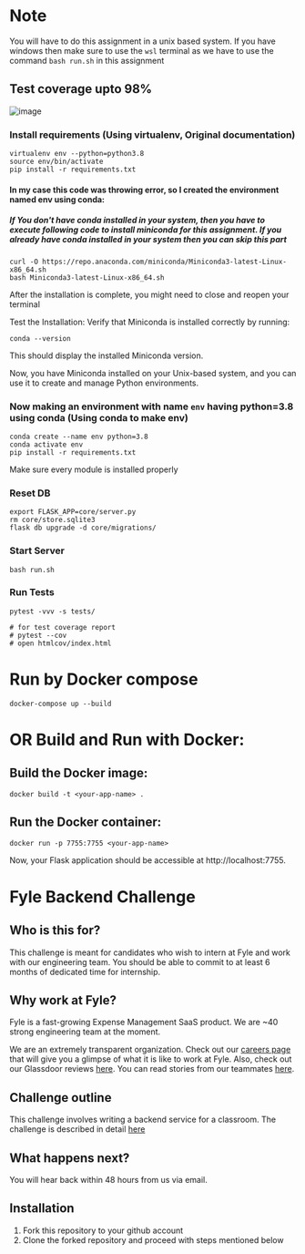 # Note
You will have to do this assignment in a unix based system. If you have windows then make sure to use the `wsl` terminal as we have to use the command `bash run.sh` in this assignment


## Test coverage upto 98%
![image](https://github.com/Rajarshi12321/fyle-interview-intern-backend/assets/94736350/693656d9-ed25-4a85-92ec-83b52b0d66c7)


### Install requirements (Using virtualenv, Original documentation)


```
virtualenv env --python=python3.8
source env/bin/activate
pip install -r requirements.txt
```
#### In my case this code was throwing error, so I created the environment named env using conda:
##### If You don't have conda installed in your system, then you have to execute following code to install miniconda for this assignment. If you already have conda installed in your system then you can skip this part
```
curl -O https://repo.anaconda.com/miniconda/Miniconda3-latest-Linux-x86_64.sh
bash Miniconda3-latest-Linux-x86_64.sh
```
After the installation is complete, you might need to close and reopen your terminal

Test the Installation:
Verify that Miniconda is installed correctly by running:
```
conda --version
```
This should display the installed Miniconda version.

Now, you have Miniconda installed on your Unix-based system, and you can use it to create and manage Python environments.


### Now making an environment with name `env` having python=3.8 using conda (Using conda to make env)
```
conda create --name env python=3.8
conda activate env
pip install -r requirements.txt
```
Make sure every module is installed properly

### Reset DB

```
export FLASK_APP=core/server.py
rm core/store.sqlite3
flask db upgrade -d core/migrations/
```
### Start Server

```
bash run.sh
```
### Run Tests

```
pytest -vvv -s tests/

# for test coverage report
# pytest --cov
# open htmlcov/index.html
```

# Run by Docker compose
```
docker-compose up --build
```


# OR Build and Run with Docker:




## Build the Docker image:

```
docker build -t <your-app-name> .
```


## Run the Docker container:

```
docker run -p 7755:7755 <your-app-name>
```

Now, your Flask application should be accessible at http://localhost:7755.




# Fyle Backend Challenge

## Who is this for?

This challenge is meant for candidates who wish to intern at Fyle and work with our engineering team. You should be able to commit to at least 6 months of dedicated time for internship.

## Why work at Fyle?

Fyle is a fast-growing Expense Management SaaS product. We are ~40 strong engineering team at the moment. 

We are an extremely transparent organization. Check out our [careers page](https://careers.fylehq.com) that will give you a glimpse of what it is like to work at Fyle. Also, check out our Glassdoor reviews [here](https://www.glassdoor.co.in/Reviews/Fyle-Reviews-E1723235.htm). You can read stories from our teammates [here](https://stories.fylehq.com).


## Challenge outline

This challenge involves writing a backend service for a classroom. The challenge is described in detail [here](./Application.md)


## What happens next?

You will hear back within 48 hours from us via email. 


## Installation

1. Fork this repository to your github account
2. Clone the forked repository and proceed with steps mentioned below
   
